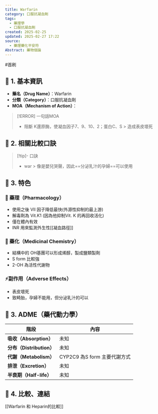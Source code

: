 ```yaml
---
title: Warfarin
category: 口服抗凝血劑
tags:
  - 藥理學
  - 口服抗凝血劑
created: 2025-02-25
updated: 2025-02-27 17:22
source:
  - 藥理藥化平安符
Abstract: 藥物個論
---
```

#首刷
## 🔹 1. 基本資訊
- **藥名（Drug Name）**：Warfarin
- **分類（Category）**：口服抗凝血劑
- **MOA（Mechanism of Action）**：
> [!ERROR] 一句話MOA
> - 阻斷 K還原酶，使凝血因子7、9、10、2；蛋白C、S > 造成表皮壞死
> 

## 🔹 2. 相關比較口訣
> [!tip]- 口訣
> - war > 像是嬰兒哭聲，因此==分泌乳汁的孕婦==可以使用

## 🔹 3. 特色
### 🧪 藥理（Pharmacology）
- 使用之後 VII 因子降低最快(外源性抑制的最上游)
- 解毒劑為 Vit.K1 (因為他抑制Vit. K 的再回收活化)
- 僅在體內有效
- INR 用來監測外生性[[凝血路徑]]


### 🧬 藥化（Medicinal Chemistry）

- 結構中的 OH基團可以形成烯醇，製成鹽類製劑
- S form 比較強
- 2-OH 為活性代謝物

### ⚡副作用（Adverse Effects）
- 表皮壞死
- 致畸胎，孕婦不能用，但分泌乳汁的可以



## 🔹 3. ADME（藥代動力學）
| 階段                   | 內容                    |
| -------------------- | --------------------- |
| **吸收（Absorption）**   | 未知                    |
| **分布（Distribution）** | 未知                    |
| **代謝（Metabolism）**   | CYP2C9 為S form 主要代謝方式 |
| **排泄（Excretion）**    | 未知                    |
| **半衰期（Half-life）**   | 未知                    |
## 🔹 4. 比較、連結
[[Warfarin 和 Heparin的比較]]
